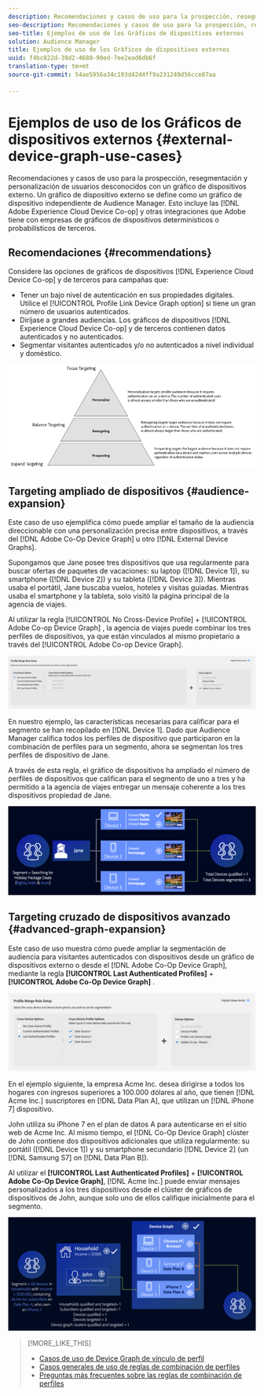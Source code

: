 ```yaml
---
description: Recomendaciones y casos de uso para la prospección, resegmentación y personalización de usuarios desconocidos con un gráfico de dispositivos externo. Un gráfico de dispositivo externo se define como un gráfico de dispositivo independiente de Audience Manager. Esto incluye Adobe Experience Cloud Device Co-op y otras integraciones que Adobe tiene con empresas de gráficos de dispositivos probabilísticos o determinísticos de terceros.
seo-description: Recomendaciones y casos de uso para la prospección, resegmentación y personalización de usuarios desconocidos con un gráfico de dispositivos externo. Un gráfico de dispositivo externo se define como un gráfico de dispositivo independiente de Audience Manager. Esto incluye Adobe Experience Cloud Device Co-op y otras integraciones que Adobe tiene con empresas de gráficos de dispositivos probabilísticos o determinísticos de terceros.
seo-title: Ejemplos de uso de los Gráficos de dispositivos externos
solution: Audience Manager
title: Ejemplos de uso de los Gráficos de dispositivos externos
uuid: f4bc822d-39d2-4680-90ed-7ee2ead6db6f
translation-type: tm+mt
source-git-commit: 54ae5956a34c193d42d4ff9a231249d56cce87aa

---
```



# Ejemplos de uso de los Gráficos de dispositivos externos {#external-device-graph-use-cases}

Recomendaciones y casos de uso para la prospección, resegmentación y personalización de usuarios desconocidos con un gráfico de dispositivos externo. Un gráfico de dispositivo externo se define como un gráfico de dispositivo independiente de Audience Manager. Esto incluye las [!DNL Adobe Experience Cloud Device Co-op] y otras integraciones que Adobe tiene con empresas de gráficos de dispositivos determinísticos o probabilísticos de terceros.

## Recomendaciones {#recommendations}

Considere las opciones de gráficos de dispositivos [!DNL Experience Cloud Device Co-op] y de terceros para campañas que:

* Tener un bajo nivel de autenticación en sus propiedades digitales. Utilice el [!UICONTROL Profile Link Device Graph option] si tiene un gran número de usuarios autenticados.
* Diríjase a grandes audiencias. Los gráficos de dispositivos [!DNL Experience Cloud Device Co-op] y de terceros contienen datos autenticados y no autenticados.
* Segmentar visitantes autenticados y/o no autenticados a nivel individual y doméstico.

![](assets/merge-rule-triangle1.png)
<!-- 
## Prospecting/Branding Use Case {#prospecting-branding-use-cases}

A branding campaign is designed to reach as many people as possible. It places few limits on segment qualification. But, these campaigns can waste budget and impressions by constantly targeting people who see your content multiple times and don't convert. A [!UICONTROL Profile Merge] rule that uses the [!DNL Device Co-op] or third-party option can help you create an efficient branding campaign. For example, you can add these unknown users to a "not in-market" segment after seeing them across multiple devices for your set frequency cap.

<table id="table_00F6EED172574E80A38CADA8A92A23B1"> 
 <thead> 
  <tr> 
   <th colname="col1" class="entry"> Use Case </th> 
   <th colname="col2" class="entry"> Description </th> 
  </tr> 
 </thead>
 <tbody> 
  <tr> 
   <td colname="col1"> <p> <b>Conditions</b> </p> </td> 
   <td colname="col2">This use case assumes these conditions: <p> 
     <ul id="ul_F5CA7EE525774F7EBA5FBB5F94E4EDC8"> 
      <li id="li_81AE304924724146A24FAB5B6533AD8E">You want to deliver a maximum of 10 impressions to an anonymous user for a specific ad campaign. </li> 
      <li id="li_E371F989735245B0B82433DE240D56D0">A user has 4 devices and may or may not have authenticated on your site. </li> 
      <li id="li_9231ABE15CA249E6B79D8BF0E511FD33">An anonymous user sees the ad a total of 10 times while browsing in an unauthenticated state on their current device and 3 devices linked to the current device by an external device graph. </li> 
      <li id="li_8C276C07019C49EFA3A0D0D54CF73C31">You have defined an <span class="keyword"> Audience Manager</span> segment to qualify anonymous users after they have seen 10 impressions. </li> 
     </ul> </p> </td> 
  </tr> 
  <tr> 
   <td colname="col1"> <p> <b>Results</b> </p> </td> 
   <td colname="col2"> <p>Given these conditions, <span class="keyword"> Audience Manager</span>: </p> <p> 
     <ul id="ul_8E988B1005324526BC6DC6637BBACCFB"> 
      <li id="li_C9DD546754914BACB8F4C92C7D4ED70E">Merges the anonymous, unauthenticated activity collected from the current device and the 3 devices linked by the external device graph (the ad impressions from each device). </li> 
      <li id="li_FB55CB9116074525BA30FF062D1136AE">Evaluates the unauthenticated user for segment qualification based on a combination of anonymous activity across all 3 devices linked by the external device graph and the current device. </li> 
      <li id="li_B28EB32F718145A7ABBDAC0AF75E2AFC">Sends the segment to any real-time destination for use as a suppression segment on the current device and all 3 devices linked by the external device graph. </li> 
     </ul> </p> </td> 
  </tr> 
 </tbody> 
</table>

## Retargeting or Site Personalization Use Case {#retargeting-use-case}

These strategies are designed to bring an unauthenticated or unknown user back to your site or personalize their browsing experience while they're on-site.

<table id="table_0EE2052AA3E744B3B76036FC06B5A453"> 
 <thead> 
  <tr> 
   <th colname="col1" class="entry"> Use Case </th> 
   <th colname="col2" class="entry"> Description </th> 
  </tr> 
 </thead>
 <tbody> 
  <tr> 
   <td colname="col1"> <p> <b>Conditions</b> </p> </td> 
   <td colname="col2">This use case assumes these conditions: <p> 
     <ul id="ul_FD0B869B4AF3453FAEC9BA3A45ABF039"> 
      <li id="li_8E30BAED42E94AB3B81FCB1C7464E5FC">You want to deliver a personalized on-site and/or off-site experience to an anonymous user based on their activity on your site while in an unauthenticated state. </li> 
      <li id="li_3DBE53BA94324F1BA1C52A37AD4E426C">A user has multiple devices and may or may not have authenticated to your site. </li> 
      <li id="li_F867AFBDC1A54CD6A68AB0EC196E27C9">A user views multiple pages on your site while browsing in an unauthenticated state on their current device and 3 other devices linked by an external device graph. </li> 
      <li id="li_7E35D77949CE4E69BD51655AA4C40BEE">You have defined an <span class="keyword"> Audience Manager</span> segment to qualify users after they have viewed multiple pages on your site while browsing in an unauthenticated state.</li>
     </ul> </p> </td> 
  </tr> 
  <tr> 
   <td colname="col1"> <p> <b>Results</b> </p> </td> 
   <td colname="col2"> <p>Given these conditions, <span class="wintitle"> Audience Manager</span>: </p> <p> 
     <ul id="ul_301339426B0643B295DC5B17E1939CFB"> 
      <li id="li_7E8BC3B179804F4A929497DE81E76911">Merges the anonymous, unauthenticated activity collected from the current devices and the 3 devices linked by the external device graph (the multiple page views from each device). </li> 
      <li id="li_803EFD58AA124A5BBC8279C4DC695544">Evaluates the unauthenticated user for segment qualification based on a combination of anonymous activity across all 3 devices linked by the external device graph and the current device. </li> 
      <li id="li_98D749268CC5456CBC9CF3BF5EB91BA8">Sends the segment to any real-time destination to deliver a personalized on-site and/or off-site experience across the current device and all 3 devices linked by the external device graph. </li>
     </ul> </p> </td>
  </tr>
 </tbody>
</table> -->

## Targeting ampliado de dispositivos {#audience-expansion}

Este caso de uso ejemplifica cómo puede ampliar el tamaño de la audiencia direccionable con una personalización precisa entre dispositivos, a través del [!DNL Adobe Co-Op Device Graph] u otro [!DNL External Device Graphs].

Supongamos que Jane posee tres dispositivos que usa regularmente para buscar ofertas de paquetes de vacaciones: su laptop ([!DNL Device 1]), su smartphone ([!DNL Device 2]) y su tableta ([!DNL Device 3]). Mientras usaba el portátil, Jane buscaba vuelos, hoteles y visitas guiadas. Mientras usaba el smartphone y la tableta, solo visitó la página principal de la agencia de viajes.

Al utilizar la regla [!UICONTROL No Cross-Device Profile] + [!UICONTROL Adobe Co-op Device Graph] , la agencia de viajes puede combinar los tres perfiles de dispositivos, ya que están vinculados al mismo propietario a través del [!UICONTROL Adobe Co-op Device Graph].

![audience-expanded-rule](assets/audience-expansion-rule.png)

En nuestro ejemplo, las características necesarias para calificar para el segmento se han recopilado en [!DNL Device 1]. Dado que Audience Manager califica todos los perfiles de dispositivo que participaron en la combinación de perfiles para un segmento, ahora se segmentan los tres perfiles de dispositivo de Jane.

A través de esta regla, el gráfico de dispositivos ha ampliado el número de perfiles de dispositivos que califican para el segmento de uno a tres y ha permitido a la agencia de viajes entregar un mensaje coherente a los tres dispositivos propiedad de Jane.

![audiencia-expansión](assets/audience-expansion.png)

## Targeting cruzado de dispositivos avanzado {#advanced-graph-expansion}

Este caso de uso muestra cómo puede ampliar la segmentación de audiencia para visitantes autenticados con dispositivos desde un gráfico de dispositivos externo o desde el [!DNL Adobe Co-Op Device Graph], mediante la regla **[!UICONTROL Last Authenticated Profiles]** + **[!UICONTROL Adobe Co-Op Device Graph]** .

![último dispositivo-gráfico](assets/last-device-coop.png)

En el ejemplo siguiente, la empresa Acme Inc. desea dirigirse a todos los hogares con ingresos superiores a 100.000 dólares al año, que tienen [!DNL Acme Inc.] suscriptores en [!DNL Data Plan A], que utilizan un [!DNL iPhone 7] dispositivo.

John utiliza su iPhone 7 en el plan de datos A para autenticarse en el sitio web de Acme Inc. Al mismo tiempo, el [!DNL Co-Op Device Graph] clúster de John contiene dos dispositivos adicionales que utiliza regularmente: su portátil ([!DNL Device 1]) y su smartphone secundario [!DNL Device 2] (un [!DNL Samsung S7] on [!DNL Data Plan B]).

Al utilizar el **[!UICONTROL Last Authenticated Profiles]** + **[!UICONTROL Adobe Co-Op Device Graph]**, [!DNL Acme Inc.] puede enviar mensajes personalizados a los tres dispositivos desde el clúster de gráficos de dispositivos de John, aunque solo uno de ellos califique inicialmente para el segmento.

![expansión de gráficos avanzada](assets/advanced-device-graph-expansion.png)

>[!MORE_LIKE_THIS]
>
>* [Casos de uso de Device Graph de vínculo de perfil](profile-link-use-case.md)
>* [Casos generales de uso de reglas de combinación de perfiles](merge-rule-targeting-options.md)
>* [Preguntas más frecuentes sobre las reglas de combinación de perfiles](../../faq/faq-profile-merge.md)

